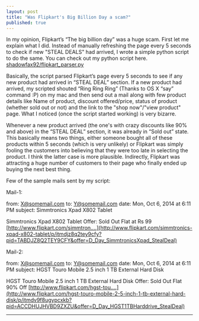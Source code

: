 ```yaml
---
layout: post
title: "Was Flipkart's Big Billion Day a scam?"
published: true
---
```



In my opinion, Flipkart’s “The big billion day” was a huge scam.
First let me explain what I did. Instead of manually refreshing the page every 5 seconds to check if new "STEAL DEALS" had arrived, I wrote a simple python script to do the same. You can check out my python script here. [shadowfax92/flipkart_parser.py](https://github.com/shadowfax92/Flipkart-Big-Billion-Day-parser/blob/master/flipkart_parser.py)

Basically, the script parsed Flipkart’s page every 5 seconds to see if any new product had arrived in “STEAL DEAL” section. If a new product had arrived, my scripted shouted “Ring Ring Ring” (Thanks to OS X “say” command :P) on my mac and then send out a mail along with few product details like Name of product, discount offered/price, status of product (whether sold out or not) and the link to the "shop now"/"view product" page. What I noticed (once the script started working) is very bizarre.


Whenever a new product arrived (the one's with crazy discounts like 90% and above) in the “STEAL DEAL” section, it was already in “Sold out” state. This basically means two things, either someone bought all of these products within 5 seconds (which is very unlikely) or Flipkart was simply fooling the customers into believing that they were too late in selecting the product. I think the latter case is more plausible. 
Indirectly, Flipkart was attracting a huge number of customers to their page who finally ended up buying the next best thing.

Few of the sample mails sent by my script:

Mail-1:

from: X@somemail.com
to: Y@somemail.com
date: Mon, Oct 6, 2014 at 6:11 PM
subject: Simmtronics Xpad X802 Tablet

Simmtronics Xpad X802 Tablet
Offer: Sold Out
Flat at Rs 99
[http://www.flipkart.com/simmtron....](http://www.flipkart.com/simmtronics-xpad-x802-tablet/p/itmdjz8q2tey9cfy?pid=TABDJZ8Q2TEY9CFY&offer=D_Day_SimmtronicsXpad_StealDeal)

Mail-2:

from: X@somemail.com
to: Y@somemail.com
date: Mon, Oct 6, 2014 at 6:11 PM
subject: HGST Touro Mobile 2.5 inch 1 TB External Hard Disk

HGST Touro Mobile 2.5 inch 1 TB External Hard Disk
Offer: Sold Out
Flat 90% Off
[http://www.flipkart.com/hgst-tou....](http://www.flipkart.com/hgst-touro-mobile-2-5-inch-1-tb-external-hard-disk/p/itmdv9f8ugypcxkb?pid=ACCDHUJHVBD9ZXZU&offer=D_Day_HGST1TBHarddrive_StealDeal)


----------------
